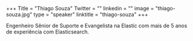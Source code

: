 +++
Title = "Thiago Souza"
Twitter = ""
linkedin = "" 
image = "thiago-souza.jpg"
type = "speaker"
linktitle = "thiago-souza"
+++

Engenheiro Sênior de Suporte e Evangelista na Elastic com mais de 5 anos de experiência com Elasticsearch.
